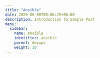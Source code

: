 ```yaml
---
title: "Ansible"
date: 2020-06-08T08:06:25+06:00
description: Introduction to Sample Post
menu:
  sidebar:
    name: Ansible
    identifier: ansible
    parent: devops
    weight: 10
---
```


